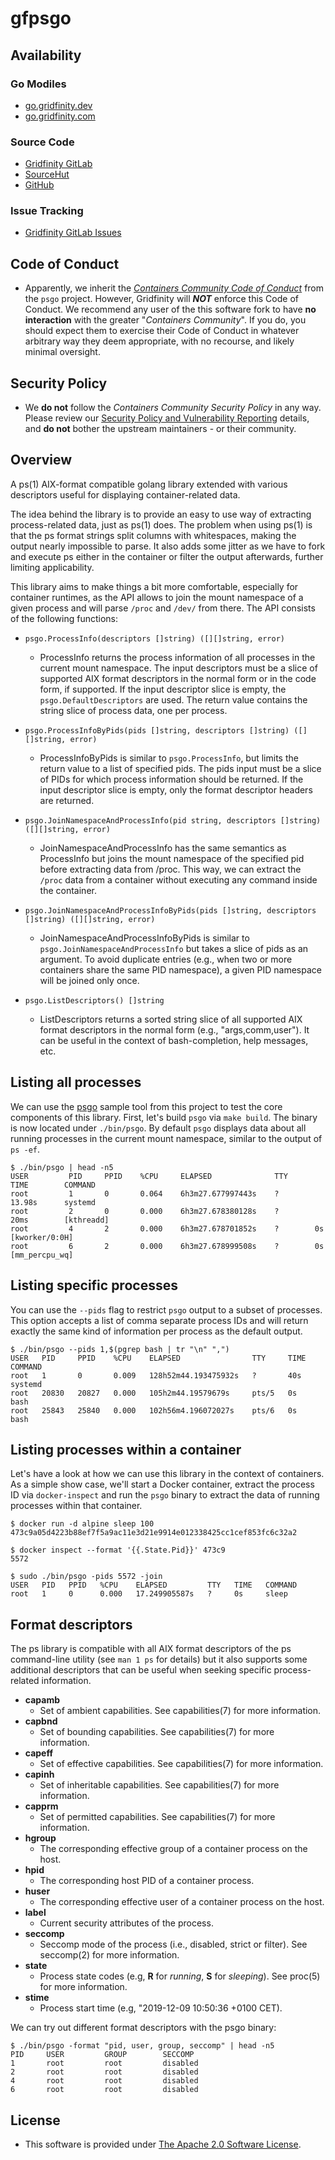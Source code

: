 # gfpsgo

## Availability

### Go Modiles

* [go.gridfinity.dev](https://go.gridfinity.dev/gfpsgo)
* [go.gridfinity.com](https://go.gridfinity.com)

### Source Code

* [Gridfinity GitLab](https://gitlab.gridfinity.com/go/gfpsgo)
* [SourceHut](https://sr.ht/~trn/gfpsgo)
* [GitHub](https://github.com/gridfinity/gfpsgo)

### Issue Tracking

* [Gridfinity GitLab Issues](https://gitlab.gridfinity.com/go/gfpsgo/-/issues)

## Code of Conduct

* Apparently, we inherit the [*Containers Community Code of Conduct*](https://github.com/containers/common/blob/master/CODE-OF-CONDUCT.md)
  from the `psgo` project.  However, Gridfinity will ***NOT*** enforce this
  Code of Conduct. We recommend any user of the this software fork to have 
  **no interaction** with the greater "*Containers Community*". If you do, you
  should expect them to exercise their Code of Conduct in whatever arbitrary
  way they deem appropriate, with no recourse, and likely minimal oversight.

## Security Policy

* We **do not** follow the *Containers Community Security Policy* in any way.
  Please review our [Security Policy and Vulnerability Reporting](https://gitlab.gridfinity.com/go/gfpsgo/-/blob/master/SECURITY.md)
  details, and **do not** bother the upstream maintainers - or their community.

## Overview

A ps(1) AIX-format compatible golang library extended with various descriptors useful for displaying container-related data.

The idea behind the library is to provide an easy to use way of extracting process-related data, just as ps(1) does. The problem when using ps(1) is that the ps format strings split columns with whitespaces, making the output nearly impossible to parse. It also adds some jitter as we have to fork and execute ps either in the container or filter the output afterwards, further limiting applicability.

This library aims to make things a bit more comfortable, especially for container runtimes, as the API allows to join the mount namespace of a given process and will parse `/proc` and `/dev/` from there. The API consists of the following functions:

- `psgo.ProcessInfo(descriptors []string) ([][]string, error)`
  - ProcessInfo returns the process information of all processes in the current mount namespace. The input descriptors must be a slice of supported AIX format descriptors in the normal form or in the code form, if supported.  If the input descriptor slice is empty, the `psgo.DefaultDescriptors` are used. The return value contains the string slice of process data, one per process.

- `psgo.ProcessInfoByPids(pids []string, descriptors []string) ([][]string, error)`
  - ProcessInfoByPids is similar to `psgo.ProcessInfo`, but limits the return value to a list of specified pids. The pids input must be a slice of PIDs for which process information should be returned. If the input descriptor slice is empty, only the format descriptor headers are returned.

- `psgo.JoinNamespaceAndProcessInfo(pid string, descriptors []string) ([][]string, error)`
  - JoinNamespaceAndProcessInfo has the same semantics as ProcessInfo but joins the mount namespace of the specified pid before extracting data from /proc.  This way, we can extract the `/proc` data from a container without executing any command inside the container.

- `psgo.JoinNamespaceAndProcessInfoByPids(pids []string, descriptors []string) ([][]string, error)`
  - JoinNamespaceAndProcessInfoByPids is similar to `psgo.JoinNamespaceAndProcessInfo` but takes a slice of pids as an argument.  To avoid duplicate entries (e.g., when two or more containers share the same PID namespace), a given PID namespace will be joined only once.

- `psgo.ListDescriptors() []string`
  - ListDescriptors returns a sorted string slice of all supported AIX format descriptors in the normal form (e.g., "args,comm,user").  It can be useful in the context of bash-completion, help messages, etc.

## Listing all processes

We can use the [psgo](https://github.com/containers/psgo/blob/master/sample/sample.go) sample tool from this project to test the core components of this library. First, let's build `psgo` via `make build`.  The binary is now located under `./bin/psgo`.  By default `psgo` displays data about all running processes in the current mount namespace, similar to the output of `ps -ef`.

```text
$ ./bin/psgo | head -n5
USER         PID     PPID    %CPU     ELAPSED              TTY      TIME        COMMAND
root         1       0       0.064    6h3m27.677997443s    ?        13.98s      systemd
root         2       0       0.000    6h3m27.678380128s    ?        20ms        [kthreadd]
root         4       2       0.000    6h3m27.678701852s    ?        0s          [kworker/0:0H]
root         6       2       0.000    6h3m27.678999508s    ?        0s          [mm_percpu_wq]
```

## Listing specific processes

You can use the `--pids` flag to restrict `psgo` output to a subset of processes. This option accepts a list of comma separate process IDs and will return exactly the same kind of information per process as the default output.

```text
$ ./bin/psgo --pids 1,$(pgrep bash | tr "\n" ",")
USER   PID     PPID    %CPU    ELAPSED                TTY     TIME   COMMAND
root   1       0       0.009   128h52m44.193475932s   ?       40s    systemd
root   20830   20827   0.000   105h2m44.19579679s     pts/5   0s     bash
root   25843   25840   0.000   102h56m4.196072027s    pts/6   0s     bash
```

## Listing processes within a container

Let's have a look at how we can use this library in the context of containers.  As a simple show case, we'll start a Docker container, extract the process ID via `docker-inspect` and run the `psgo` binary to extract the data of running processes within that container.

```shell
$ docker run -d alpine sleep 100
473c9a05d4223b88ef7f5a9ac11e3d21e9914e012338425cc1cef853fc6c32a2

$ docker inspect --format '{{.State.Pid}}' 473c9
5572

$ sudo ./bin/psgo -pids 5572 -join
USER   PID   PPID   %CPU    ELAPSED         TTY   TIME   COMMAND
root   1     0      0.000   17.249905587s   ?     0s     sleep
```

## Format descriptors

The ps library is compatible with all AIX format descriptors of the ps command-line utility (see `man 1 ps` for details) but it also supports some additional descriptors that can be useful when seeking specific process-related information.

- **capamb**
  - Set of ambient capabilities. See capabilities(7) for more information.
- **capbnd**
  - Set of bounding capabilities. See capabilities(7) for more information.
- **capeff**
  - Set of effective capabilities. See capabilities(7) for more information.
- **capinh**
  - Set of inheritable capabilities. See capabilities(7) for more information.
- **capprm**
  - Set of permitted capabilities. See capabilities(7) for more information.
- **hgroup**
  - The corresponding effective group of a container process on the host.
- **hpid**
  - The corresponding host PID of a container process.
- **huser**
  - The corresponding effective user of a container process on the host.
- **label**
  - Current security attributes of the process.
- **seccomp**
  - Seccomp mode of the process (i.e., disabled, strict or filter). See seccomp(2) for more information.
- **state**
  - Process state codes (e.g, **R** for *running*, **S** for *sleeping*). See proc(5) for more information.
- **stime**
  - Process start time (e.g, "2019-12-09 10:50:36 +0100 CET).

We can try out different format descriptors with the psgo binary:

```shell
$ ./bin/psgo -format "pid, user, group, seccomp" | head -n5
PID     USER         GROUP        SECCOMP
1       root         root         disabled
2       root         root         disabled
4       root         root         disabled
6       root         root         disabled
```
## License

* This software is provided under [The Apache 2.0 Software License](https://gitlab.gridfinity.com/go/gfpsgo/-/blob/master/LICENSE).

